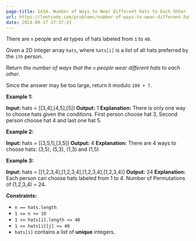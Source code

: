 ```yaml
---
page-title: 1434. Number of Ways to Wear Different Hats to Each Other
url: https://leetcode.com/problems/number-of-ways-to-wear-different-hats-to-each-other/description/
date: 2024-09-17 17:37:23
---
```

There are `n` people and `40` types of hats labeled from `1` to `40`.

Given a 2D integer array `hats`, where `hats[i]` is a list of all hats preferred by the `ith` person.

Return *the number of ways that the `n` people wear different hats to each other*.

Since the answer may be too large, return it modulo `109 + 7`.

**Example 1:**

**Input:** hats = \[\[3,4\],\[4,5\],\[5\]\]
**Output:** 1
**Explanation:** There is only one way to choose hats given the conditions. 
First person choose hat 3, Second person choose hat 4 and last one hat 5.

**Example 2:**

**Input:** hats = \[\[3,5,1\],\[3,5\]\]
**Output:** 4
**Explanation:** There are 4 ways to choose hats:
(3,5), (5,3), (1,3) and (1,5)

**Example 3:**

**Input:** hats = \[\[1,2,3,4\],\[1,2,3,4\],\[1,2,3,4\],\[1,2,3,4\]\]
**Output:** 24
**Explanation:** Each person can choose hats labeled from 1 to 4.
Number of Permutations of (1,2,3,4) = 24.

**Constraints:**

-   `n == hats.length`
-   `1 <= n <= 10`
-   `1 <= hats[i].length <= 40`
-   `1 <= hats[i][j] <= 40`
-   `hats[i]` contains a list of **unique** integers.